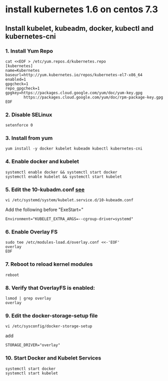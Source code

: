 # install kubernetes 1.6 on centos 7.3

## Install kubelet, kubeadm, docker, kubectl and kubernetes-cni

### 1. Install Yum Repo
```
cat <<EOF > /etc/yum.repos.d/kubernetes.repo
[kubernetes]
name=Kubernetes
baseurl=http://yum.kubernetes.io/repos/kubernetes-el7-x86_64
enabled=1
gpgcheck=1
repo_gpgcheck=1
gpgkey=https://packages.cloud.google.com/yum/doc/yum-key.gpg
        https://packages.cloud.google.com/yum/doc/rpm-package-key.gpg
EOF
```

### 2. Disable SELinux

```
setenforce 0
```

### 3. Install from yum

```
yum install -y docker kubelet kubeadm kubectl kubernetes-cni
```

### 4. Enable docker and kubelet

```
systemctl enable docker && systemctl start docker
systemctl enable kubelet && systemctl start kubelet
```

### 5. Edit the 10-kubadm.conf [see](https://github.com/kubernetes/kubernetes/issues/43805)

```
vi /etc/systemd/system/kubelet.service.d/10-kubeadm.conf
```

Add the following before "ExeStart="

```
Environment="KUBELET_EXTRA_ARGS=--cgroup-driver=systemd"
```

### 6. Enable Overlay FS

```
sudo tee /etc/modules-load.d/overlay.conf <<-'EOF'
overlay
EOF
```

### 7. Reboot to reload kernel modules

```
reboot
```

### 8. Verify that OverlayFS is enabled:

```
lsmod | grep overlay
overlay
```

### 9. Edit the docker-storage-setup file

```
vi /etc/sysconfig/docker-storage-setup
```

add 

```
STORAGE_DRIVER="overlay"
```

### 10. Start Docker and Kubelet Services

```
systemctl start docker
systemctl start kubelet
```
